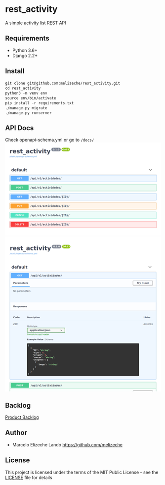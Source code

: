 # rest_activity
A simple activity list REST API

## Requirements

- Python 3.6+
- Django 2.2+

## Install

```
git clone git@github.com:melizeche/rest_activity.git
cd rest_activity
python3 -m venv env
source env/bin/activate
pip install -r requirements.txt
./manage.py migrate
./manage.py runserver
```

## API Docs
 Check  openapi-schema.yml or go to `/docs/` 
 ![docs1](images/docs1.png)
 ![docs2](images/docs2.png)

## Backlog

[Product Backlog](backlog.md)

## Author

- Marcelo Elizeche Landó https://github.com/melizeche


## License

This project is licensed under the terms of the MIT Public License - see the [LICENSE](LICENSE) file for details
